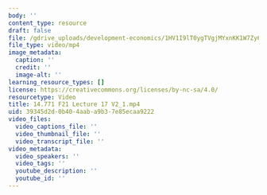 ```yaml
---
body: ''
content_type: resource
draft: false
file: /gdrive_uploads/development-economics/1HV1I9lT0ygTVgjMYxnKK1W7Zy61Cg_Ku/14771-f21-lecture-17-v2_1.mp4
file_type: video/mp4
image_metadata:
  caption: ''
  credit: ''
  image-alt: ''
learning_resource_types: []
license: https://creativecommons.org/licenses/by-nc-sa/4.0/
resourcetype: Video
title: 14.771 F21 Lecture 17 V2_1.mp4
uid: 39345d2d-0b40-4aab-a9b3-7e85ecaa9222
video_files:
  video_captions_file: ''
  video_thumbnail_file: ''
  video_transcript_file: ''
video_metadata:
  video_speakers: ''
  video_tags: ''
  youtube_description: ''
  youtube_id: ''
---
```

